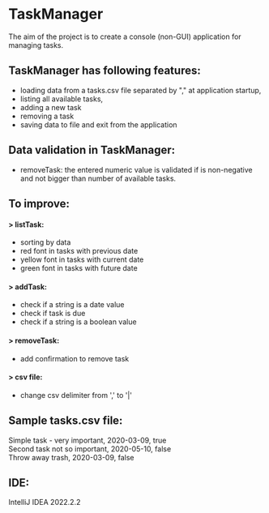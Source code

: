 # TaskManager
The aim of the project is to create a console (non-GUI) application for managing tasks.<br/>

## TaskManager has following features:
- loading data from a tasks.csv file separated by "," at application startup,
- listing all available tasks,
- adding a new task
- removing a task
- saving data to file and exit from the application

## Data validation in TaskManager:
- removeTask: the entered numeric value is validated if is non-negative and not bigger than number of available tasks.

## To improve:
#### > listTask: 
- sorting by data
- red font in tasks with previous date
- yellow font in tasks with current date
- green font in tasks with future date

#### > addTask:
- check if a string is a date value
- check if task is due
- check if a string is a boolean value 

#### > removeTask:
- add confirmation to remove task

#### > csv file:
- change csv delimiter from ',' to '|'
 
## Sample tasks.csv file:
Simple task - very important, 2020-03-09, true<br/>
Second task not so important, 2020-05-10, false<br/>
Throw away trash, 2020-03-09, false<br/>

## IDE:
IntelliJ IDEA 2022.2.2
